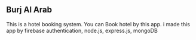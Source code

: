 

## Burj Al Arab

This is a hotel booking system. You can Book hotel by this app.
i made this app by firebase authentication, node.js, express.js, mongoDB


